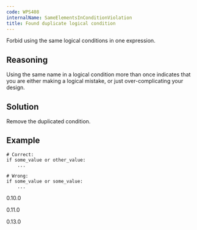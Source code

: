 ```yaml
---
code: WPS408
internalName: SameElementsInConditionViolation
title: Found duplicate logical condition
---
```


Forbid using the same logical conditions in one expression.

## Reasoning
Using the same name in a logical condition more than once indicates
that you are either making a logical mistake, or just
over-complicating your design.

## Solution
Remove the duplicated condition.

## Example

    # Correct:
    if some_value or other_value:
        ...
    
    # Wrong:
    if some_value or some_value:
        ...

<div class="versionadded">

0.10.0

</div>

<div class="versionchanged">

0.11.0

</div>

<div class="versionchanged">

0.13.0

</div>